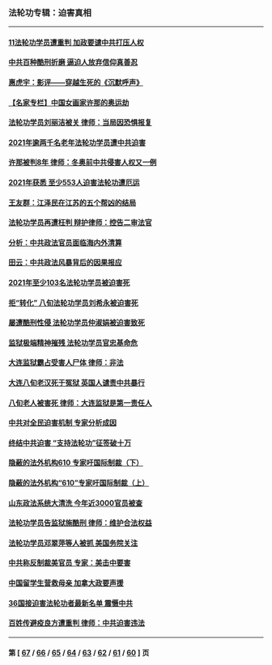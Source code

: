 ### 法轮功专辑：迫害真相
---
#### [11法轮功学员遭重判 加政要谴中共打压人权](../../pages/nf4379/n13521294.md?01230430) 
#### [中共百种酷刑折磨 逼迫人放弃信仰真善忍](../../pages/nf4379/n13518038.md?01230430) 
#### [惠虎宇：影评——穿越生死的《沉默呼声》](../../pages/nf4379/n13516514.md?01230430) 
#### [【名家专栏】中国女画家许那的奥运劫](../../pages/nf4379/n13491603.md?01230430) 
#### [法轮功学员刘丽洁被关 律师：当局因恐惧报复](../../pages/nf4379/n13515441.md?01230430) 
#### [2021年逾两千名老年法轮功学员遭中共迫害](../../pages/nf4379/n13513237.md?01230430) 
#### [许那被判8年 律师：冬奥前中共侵害人权又一例](../../pages/nf4379/n13508986.md?01230430) 
#### [2021年获悉 至少553人迫害法轮功遭厄运](../../pages/nf4379/n13504657.md?01230430) 
#### [王友群：江泽民在江苏的五个帮凶的结局](../../pages/nf4379/n13503194.md?01230430) 
#### [法轮功学员再遭枉判 辩护律师：控告二审法官](../../pages/nf4379/n13499952.md?01230430) 
#### [分析：中共政法官员面临海内外清算](../../pages/nf4379/n13495811.md?01230430) 
#### [田云：中共政法风暴背后的因果报应](../../pages/nf4379/n13496264.md?01230430) 
#### [2021年至少103名法轮功学员被迫害死](../../pages/nf4379/n13495075.md?01230430) 
#### [拒“转化” 八旬法轮功学员刘希永被迫害死](../../pages/nf4379/n13488696.md?01230430) 
#### [屡遭酷刑性侵 法轮功学员仲淑娟被迫害致死](../../pages/nf4379/n13485930.md?01230430) 
#### [监狱极端精神摧残 法轮功学员官忠基命危](../../pages/nf4379/n13486254.md?01230430) 
#### [大连监狱霸占受害人尸体 律师：非法](../../pages/nf4379/n13481295.md?01230430) 
#### [大连八旬老汉死于冤狱 英国人谴责中共暴行](../../pages/nf4379/n13480118.md?01230430) 
#### [八旬老人被害死 律师：大连监狱是第一责任人](../../pages/nf4379/n13478838.md?01230430) 
#### [中共对全民迫害机制 专家分析成因](../../pages/nf4379/n13479680.md?01230430) 
#### [终结中共迫害 “支持法轮功”征签破十万](../../pages/nf4379/n13471084.md?01230430) 
#### [隐蔽的法外机构610 专家吁国际制裁（下）](../../pages/nf4379/n13462906.md?01230430) 
#### [隐蔽的法外机构“610”专家吁国际制裁（上）](../../pages/nf4379/n13459414.md?01230430) 
#### [山东政法系统大清洗 今年近3000官员被查](../../pages/nf4379/n13458775.md?01230430) 
#### [法轮功学员告监狱施酷刑 律师：维护合法权益](../../pages/nf4379/n13453400.md?01230430) 
#### [法轮功学员邓翠萍等人被抓 美国务院关注](../../pages/nf4379/n13451524.md?01230430) 
#### [中共称反制裁美官员 专家：美击中要害](../../pages/nf4379/n13452005.md?01230430) 
#### [中国留学生营救母亲 加拿大政要声援](../../pages/nf4379/n13449183.md?01230430) 
#### [36国接迫害法轮功者最新名单 震慑中共](../../pages/nf4379/n13445909.md?01230430) 
#### [百姓传避疫良方遭重判 律师：中共迫害违法](../../pages/nf4379/n13443532.md?01230430) 

---
#### 第 [ [67](./67.md?01230430) / [66](./66.md?01230430) / [65](./65.md?01230430) / [64](./64.md?01230430) / [63](./63.md?01230430) / [62](./62.md?01230430) / [61](./61.md?01230430) / [60](./60.md?01230430) ] 页
